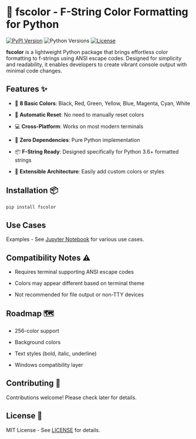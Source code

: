 # 🌈 fscolor - F-String Color Formatting for Python

[![PyPI Version](https://img.shields.io/pypi/v/fscolor.svg)](https://pypi.org/project/fscolor/)
![Python Versions](https://img.shields.io/pypi/pyversions/fscolor.svg)
[![License](https://img.shields.io/badge/license-MIT-blue.svg)](https://github.com/Kunlex58/fscolor/blob/main/LICENSE)


**fscolor** is a lightweight Python package that brings effortless color formatting to f-strings using ANSI escape codes. Designed for simplicity and readability, it enables developers to create vibrant console output with minimal code changes.

## Features ✨


- 🎨 **8 Basic Colors**: Black, Red, Green, Yellow, Blue, Magenta, Cyan, White
- 🔄 **Automatic Reset**: No need to manually reset colors

- 💻 **Cross-Platform**: Works on most modern terminals
- 🚀 **Zero Dependencies**: Pure Python implementation

- 📦 **F-String Ready**: Designed specifically for Python 3.6+ formatted strings
- 🔧 **Extensible Architecture**: Easily add custom colors or styles

## Installation 📦

```bash
pip install fscolor
```

## Use Cases

Examples - See [Jupyter Notebook](https://github.com/Kunlex58/fscolor/blob/main/fscolor.ipynb) for various use cases.


## Compatibility Notes ⚠️


- Requires terminal supporting ANSI escape codes  
- Colors may appear different based on terminal theme  

- Not recommended for file output or non-TTY devices  

## Roadmap 🗺️


- 256-color support  
- Background colors  

- Text styles (bold, italic, underline)  
- Windows compatibility layer  

## Contributing 🤝

Contributions welcome! Please check later for details.

## License 📄

MIT License - See [LICENSE](https://github.com/Kunlex58/fstrcolor/blob/main/LICENSE) for details.
